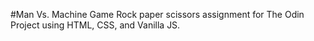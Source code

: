 #Man Vs. Machine Game
Rock paper scissors assignment for The Odin Project using HTML, CSS, and Vanilla JS.
